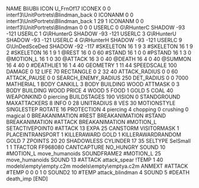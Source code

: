 NAME BliUBli
ICON U_FrnOf17
ICONEX 0 0 interf3\UnitPortrets\Blindman_back 0
ICONANM 0 0 interf3\UnitPortrets\Blindman_back 1 29 1
ICONANM 0 0 interf3\UnitPortrets\Blindman 0 0 0
USERLC 0 G\RHunterC SHADOW -93 -121
USERLC 1 G\RHunterG SHADOW -93 -121
USERLC 3 G\RHunterU SHADOW -93 -121
USERLC 4 G\RHunterH SHADOW -93 -121
USERLC 			9 G\UnDedSceDed SHADOW -92 -117
#SKELETON               16 1 9 3
#SKELETON               16 1 9 2
#SKELETON               16 1 9 1
@REST      16 0 0 60
#STAND     16 1 0 0
#PSTAND    16 1 3 0
@MOTION_L  16 1 0 30
@ATTACK    16 3 0 40
@DEATH     16 4 0 40
@SUMMON     16 4 40 0
#DEATHLIE1 16 1 4 40
GEOMETRY 1 11 44
SPEEDSCALE 100
DAMAGE   0 12
LIFE     70
RECTANGLE 0 2 32 40
ATTACK_RADIUS 0 0 60
ATTACK_PAUSE 0 0
SEARCH_ENEMY_RADIUS 250
DET_RADIUS 0 0 7000
MATHERIAL 1 BODY
CANKILL 3 BODY BUILDING WOOD
ATTMASK 0 3 BODY BUILDING WOOD 
PRICE 4 WOOD 5 FOOD 1 GOLD 5 COAL 40
WEAPONKIND 0 piercing
BUILDSTAGES 190
VISION 0
STANDGROUND
MAXATTACKERS 8
INFO 0 28
UNITRADIUS 8
VES 30
MOTIONSTYLE SINGLESTEP
ROTATE 16
PROTECTION 4 piercing 4 chopping 0 crushing 0 magical 0
BREAKANIMATION #REST
BREAKANIMATION #STAND
BREAKANIMATION #ATTACK
BREAKANIMATION #MOTION_L
SETACTIVEPOINT0 #ATTACK 13
EXPA 25
CANSTORM
VISITORMASK 1
PLACEINTRANSPORT 1
KILLERAWARD             GOLD 1
KILLERAWARDRANDOM       GOLD 7
ZPOINTS 20 20
SHADOWLESS
CYLINDER 17 35
SELTYPE SelSmall 1 1
TFACTOR FF968080
CANTCAPTURE
NO_HUNGRY
SOUND 10 #MOTION_L move_humanoids
SOUNDFRAME2 #MOTION_L 25 move_humanoids
SOUND 13 #ATTACK attack_spear
!TEMP  1 40 models\empty\empty.c2m models\empty\emptya.c2m
ANMEXT #ATTACK #TEMP 0 0 0 1 0
SOUND2 10 #TEMP attack_blindman 4
SOUND 5 #DEATH death_imp
[END]
